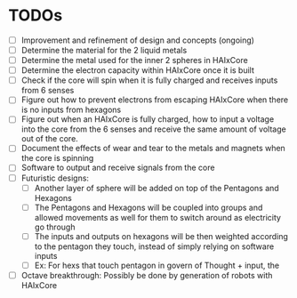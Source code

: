 # TODOs
- [ ] Improvement and refinement of design and concepts (ongoing)
- [ ] Determine the material for the 2 liquid metals
- [ ] Determine the metal used for the inner 2 spheres in HAIxCore
- [ ] Determine the electron capacity within HAIxCore once it is built
- [ ] Check if the core will spin when it is fully charged and receives inputs from 6 senses
- [ ] Figure out how to prevent electrons from escaping HAIxCore when there is no inputs from hexagons
- [ ] Figure out when an HAIxCore is fully charged, how to input a voltage into the core from the 6 senses and receive the same amount of voltage out of the core.
- [ ] Document the effects of wear and tear to the metals and magnets when the core is spinning
- [ ] Software to output and receive signals from the core
- [ ] Futuristic designs:
	- [ ] Another layer of sphere will be added on top of the Pentagons and Hexagons 
	- [ ] The Pentagons and Hexagons will be coupled into groups and allowed movements as well for them to switch around as electricity go through
	- [ ] The inputs and outputs on hexagons will be then weighted according to the pentagon they touch, instead of simply relying on software inputs
	- [ ] Ex: For hexs that touch pentagon in govern of Thought + input, the 
- [ ] Octave breakthrough: Possibly be done by generation of robots with HAIxCore
